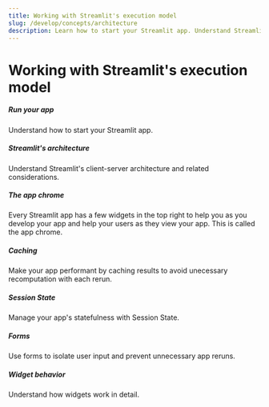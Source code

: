 ```yaml
---
title: Working with Streamlit's execution model
slug: /develop/concepts/architecture
description: Learn how to start your Streamlit app. Understand Streamlit's client-server architecture and related considerations.
---
```


# Working with Streamlit's execution model

<TileContainer layout="list">

<RefCard href="/develop/concepts/architecture/run-your-app">

<h5>Run your app</h5>

Understand how to start your Streamlit app.

</RefCard>

<RefCard href="/develop/concepts/architecture/architecture">

<h5>Streamlit's architecture</h5>

Understand Streamlit's client-server architecture and related considerations.

</RefCard>

<RefCard href="/develop/concepts/architecture/app-chrome">

<h5>The app chrome</h5>

Every Streamlit app has a few widgets in the top right to help you as you develop your app and help your users as they view your app. This is called the app chrome.

</RefCard>

<RefCard href="/develop/concepts/architecture/caching">

<h5>Caching</h5>

Make your app performant by caching results to avoid unecessary recomputation with each rerun.

</RefCard>

<RefCard href="/develop/concepts/architecture/session-state">

<h5>Session State</h5>

Manage your app's statefulness with Session State.

</RefCard>

<RefCard href="/develop/concepts/architecture/forms">

<h5>Forms</h5>

Use forms to isolate user input and prevent unnecessary app reruns.

</RefCard>

<RefCard href="/develop/concepts/architecture/widget-behavior">

<h5>Widget behavior</h5>

Understand how widgets work in detail.

</RefCard>

</TileContainer>
